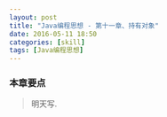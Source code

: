 ```yaml
---
layout: post
title: "Java编程思想 - 第十一章、持有对象"
date: 2016-05-11 18:50
categories: [skill]
tags: [Java编程思想]
---
```


### 本章要点

> 明天写.
